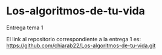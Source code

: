# Los-algoritmos-de-tu-vida
Entrega tema 1

El link al repositorio correspondiente a la entrega 1 es: https://github.com/chiarab22/Los-algoritmos-de-tu-vida.git
